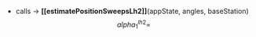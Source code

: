 - calls -> **[[estimatePositionSweepsLh2]]**(appState, angles, baseStation)
$$alpha_{1}^{lh2} = $$

